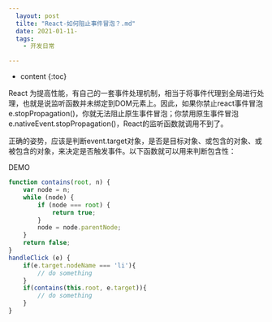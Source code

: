```yaml
---
  layout: post
  tilte: "React-如何阻止事件冒泡？.md"
  date: 2021-01-11-
  tags: 
    - 开发日常

---
```



* content
{:toc}


React 为提高性能，有自己的一套事件处理机制，相当于将事件代理到全局进行处理，也就是说监听函数并未绑定到DOM元素上。因此，如果你禁止react事件冒泡e.stopPropagation()，你就无法阻止原生事件冒泡；你禁用原生事件冒泡e.nativeEvent.stopPropagation()，React的监听函数就调用不到了。

正确的姿势，应该是判断event.target对象，是否是目标对象、或包含的对象、或被包含的对象，来决定是否触发事件。以下函数就可以用来判断包含性：

DEMO

```js
function contains(root, n) {
    var node = n;
    while (node) {
        if (node === root) {
            return true;
        }
        node = node.parentNode;
    }
    return false;
}
handleClick (e) {
    if(e.target.nodeName === 'li'){
        // do something
    }
    if(contains(this.root, e.target)){
        // do something
    }
}
```
